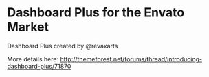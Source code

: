 Dashboard Plus for the Envato Market
==============

Dashboard Plus created by @revaxarts

More details here: http://themeforest.net/forums/thread/introducing-dashboard-plus/71870



